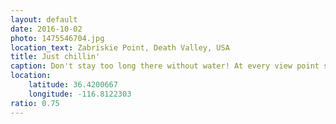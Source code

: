 ```yaml
---
layout: default
date: 2016-10-02
photo: 1475546704.jpg
location_text: Zabriskie Point, Death Valley, USA
title: Just chillin'
caption: Don't stay too long there without water! At every view point signs were warning visitors to bring at least a gallon of water with them where ever they go. It is not called the Death Valley for nothing.
location:
    latitude: 36.4200667
    longitude: -116.8122303
ratio: 0.75
---
```

